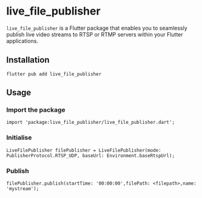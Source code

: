 # live_file_publisher

`live_file_publisher` is a Flutter package that enables you to seamlessly publish live video streams to RTSP or RTMP servers within your Flutter applications.

## Installation

```
flutter pub add live_file_publisher
```

## Usage

### Import the package
```
import 'package:live_file_publisher/live_file_publisher.dart';
```

### Initialise

```
LiveFilePublisher filePublisher = LiveFilePublisher(mode: PublisherProtocol.RTSP_UDP, baseUrl: Environment.baseRtspUrl);
```

### Publish 

```
filePublisher.publish(startTime: '00:00:00',filePath: <filepath>,name: 'mystream');
```
